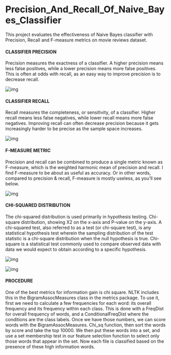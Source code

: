 # Precision_And_Recall_Of_Naive_Bayes_Classifier
This project evaluates the effectiveness of Naive Bayes classifier with Precision, Recall and F-measure metrics on movie reviews dataset. 

#### **CLASSIFIER PRECISION**

Precision measures the exactness of a classifier. A higher precision means less false positives, while a lower precision means more false positives. This is often at odds with recall, as an easy way to improve precision is to decrease recall.

![img](https://lh3.googleusercontent.com/yQzQyotqwlDYSZxztqU7QthzDCDpcerdXepPyOWqUFNXRnJE2TvBVo7u4i1wEytDAYY6xOxrxU2kQzRsvQrteqlAY34Jl3APa8MRYehvQcQtz1Co59gDtatnv7KHm1kh-4I4x7pxHwrgV4SJrg)





#### **CLASSIFIER RECALL**

Recall measures the completeness, or sensitivity, of a classifier. Higher recall means less false negatives, while lower recall means more false negatives. Improving recall can often decrease precision because it gets increasingly harder to be precise as the sample space increases.

![img](https://lh5.googleusercontent.com/y6sZvQ1e8M8DisyTRUn7wb1JnO68vjgf7raCKlQOjApxtBPDYTVlgdB3w4izxjsRxqis3H-HavnKZcUiB71cTusl1caaiF6Oh8nhkd8IAVDVRlLRrpbW1eE0dqcPzgf_UaEDQ1kQMDfGjp2gdA)



#### **F-MEASURE METRIC**

Precision and recall can be combined to produce a single metric known as F-measure, which is the weighted harmonic mean of precision and recall. I find F-measure to be about as useful as accuracy. Or in other words, compared to precision & recall, F-measure is mostly useless, as you’ll see below.

![img](https://lh5.googleusercontent.com/3lTuIic149QCvc0j3PdG-4BZSoysv_GSVIh_LN_GV5yPgCD4BzeyJbwj3n2ZwzSSb_0EWh1CnRMZ6oIBZmXtqrKO1_aBsXoO24G8uXjM1wPL8zwh2BdvUJCUzzZ4CaoCuS2s6OWqSmY_vL_EOg)



#### **CHI-SQUARED DISTRIBUTION**

The chi-squared distribution is used primarily in hypothesis testing. Chi-square distribution, showing X2 on the x-axis and P-value on the y-axis. A chi-squared test, also referred to as a test (or chi-square test), is any statistical hypothesis test wherein the sampling distribution of the test statistic is a chi-square distribution when the null hypothesis is true. Chi-square is a statistical test commonly used to compare observed data with data we would expect to obtain according to a specific hypothesis.

![img](https://lh4.googleusercontent.com/P6ENoG5JLNqiRwvFYhfeo0LRHe9Wjhhs-gyHcs5fITTOP157K7LTrcAZl-rUUJ_VpFWHGQ6EzBYwM7RTvqIgikJuRsf10E4nAFDwu91M0Wo-MA3CbRRDMcnmHy7gKcG1MRAnYLQAJ9KF3qTc-g)



![img](https://lh5.googleusercontent.com/7voyh35fMyV9qSW2PLcD1vDBCYxa8_c8ypi6sqf7ZiL1f8_MAiE-xEljSCJjn4FG5l2lpMEHBOdctl9WLzOJD4PNQTVmjXrW1obQ3ETYNaiCMsu3jJ9YdVv0Z3gluYThC3lD9xOEg0yfeNyraw)



#### **PROCEDURE**

One of the best metrics for information gain is chi square. NLTK includes this in the BigramAssocMeasures class in the metrics package. To use it, first we need to calculate a few frequencies for each word: its overall frequency and its frequency within each class. This is done with a FreqDist for overall frequency of words, and a  ConditionalFreqDist where the conditions are the class labels. Once we have those numbers, we can score words with the BigramAssocMeasures. Chi_sq function, then sort the words by score and take the top 10000. We then put these words into a set, and use a set membership test in our feature selection function to select only those words that appear in the set. Now each file is classified based on the presence of these high information words.
